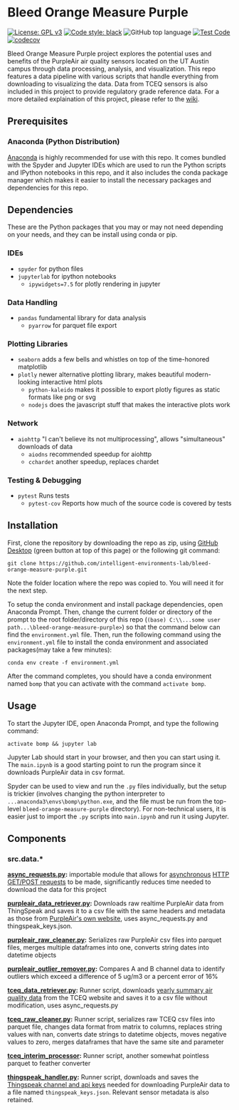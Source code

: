 # Bleed Orange Measure Purple

[![License: GPL v3](https://img.shields.io/badge/License-GPLv3-blue.svg)](https://www.gnu.org/licenses/gpl-3.0)
[![Code style: black](https://img.shields.io/badge/code%20style-black-000000.svg)](https://github.com/psf/black)
![GitHub top language](https://img.shields.io/github/languages/top/intelligent-environments-lab/bleed-orange-measure-purple)
[![Test Code](https://github.com/intelligent-environments-lab/bleed-orange-measure-purple/workflows/Build/badge.svg)](https://github.com/intelligent-environments-lab/bleed-orange-measure-purple/actions?query=workflow%3A%22Build%22)
[![codecov](https://codecov.io/gh/intelligent-environments-lab/bleed-orange-measure-purple/branch/dev/graph/badge.svg)](https://codecov.io/gh/intelligent-environments-lab/bleed-orange-measure-purple)

Bleed Orange Measure Purple project explores the potential uses and benefits of the PurpleAir air quality sensors located on the UT Austin campus through data processing, analysis, and visualization. This repo features a data pipeline with various scripts that handle everything from downloading to visualizing the data. Data from TCEQ sensors is also included in this project to provide regulatory grade reference data. For a more detailed explaination of this project, please refer to the [wiki](https://github.com/intelligent-environments-lab/bleed-orange-measure-purple/wiki).

## Prerequisites

<!--
### Plotly

Plotly is plotting engine used in this project. Their setup instructions can be found [here](https://plotly.com/python/getting-started/). Plotly can be installed via pip/conda and is included in the ```environment.yml``` file for this repository. However, there may be additional dependencies that need be installed separately. For instance, node might be required for JupyterLab support.
-->
### Anaconda (Python Distribution)

[Anaconda](https://www.anaconda.com/products/individual) is highly recommended for use with this repo. It comes bundled with the Spyder and Jupyter IDEs which are used to run the Python scripts and IPython notebooks in this repo, and it also includes the conda package manager which makes it easier to install the necessary packages and dependencies for this repo.

## Dependencies

These are the Python packages that you may or may not need depending on your needs, and they can be install using conda or pip.

### IDEs

- ```spyder``` for python files
- ```jupyterlab``` for ipython notebooks
  - ```ipywidgets=7.5``` for plotly rendering in jupyter

### Data Handling

- ```pandas``` fundamental library for data analysis
  - ```pyarrow``` for parquet file export
  
### Plotting Libraries

- ```seaborn``` adds a few bells and whistles on top of the time-honored matplotlib
- ```plotly``` newer alternative plotting library, makes beautiful modern-looking interactive html plots
  - ```python-kaleido``` makes it possible to export plotly figures as static formats like png or svg
  - ```nodejs``` does the javascript stuff that makes the interactive plots work

### Network

- ```aiohttp``` "I can't believe its not multiprocessing", allows "simultaneous" downloads of data
  - ```aiodns``` recommended speedup for aiohttp
  - ```cchardet``` another speedup, replaces chardet
  
### Testing & Debugging

- ```pytest``` Runs tests
  - ```pytest-cov``` Reports how much of the source code is covered by tests

## Installation
First, clone the repository by downloading the repo as zip, using [GitHub Desktop](https://desktop.github.com/) (green button at top of this page) or the following git command:
```
git clone https://github.com/intelligent-environments-lab/bleed-orange-measure-purple.git
```
Note the folder location where the repo was copied to. You will need it for the next step.

To setup the conda environment and install package dependencies, open Anaconda Prompt. Then, change the current folder or directory of the prompt to the root folder/directory of this repo (```(base) C:\\...some user path...\bleed-orange-measure-purple>```) so that the command below can find the ```environment.yml``` file. Then, run the following command using the ```environment.yml``` file to install the conda environment and associated packages(may take a few minutes):
```
conda env create -f environment.yml
```
After the command completes, you should have a conda environment named ```bomp``` that you can activate with the command ```activate bomp```.
<!--
Launch Spyder and create a new Spyder project in the root directory of the repository. 

Check that the repository's root directory is in both ```os.getcwd()``` and ```sys.path``` in order to avoid import or file not found errors.

Also when you hit run on any of the scripts below, you wil need to make sure that the configuration is set to run in the current working directory.
-->

## Usage
To start the Jupyter IDE, open Anaconda Prompt, and type the following command:
```
activate bomp && jupyter lab
```
Jupyter Lab should start in your browser, and then you can start using it. The ```main.ipynb``` is a good starting point to run the program since it downloads PurpleAir data in csv format. 

Spyder can be used to view and run the ```.py``` files individually, but the setup is trickier (involves changing the python interpreter to ```...anaconda3\envs\bomp\python.exe```, and the file must be run from the top-level ```bleed-orange-measure-purple``` directory). For non-technical users, it is easier just to import the ```.py``` scripts into ```main.ipynb``` and run it using Jupyter.

## Components

### src.data.*
**[async_requests.py](src/data/async_requests.py):** importable module that allows for [asynchronous](https://realpython.com/async-io-python#async-io-explained) [HTTP GET/POST requests](https://towardsdatascience.com/data-science-skills-web-scraping-javascript-using-python-97a29738353f#6f75) to be made, significantly reduces time needed to download the data for this project

**[purpleair_data_retriever.py](src/data/purpleair_data_retriever.py):** Downloads raw realtime PurpleAir data from ThingSpeak and saves it to a csv file with the same headers and metadata as those from [PurpleAir's own website](https://www.purpleair.com/sensorlist?exclude=true&nwlat=30.291268505204116&selat=30.272526603783206&nwlng=-97.7717631299262&selng=-97.72423886855452), uses async_requests.py and thingspeak_keys.json.

**[purpleair_raw_cleaner.py](src/data/purpleair_raw_cleaner.py):** Serializes raw PurpleAir csv files into parquet files, merges multiple dataframes into one, converts string dates into datetime objects

**[purpleair_outlier_remover.py](src/data/purpleair_outlier_remover.py):** Compares A and B channel data to identify outliers which exceed a difference of 5 ug/m3 or a percent error of 16%

**[tceq_data_retriever.py](src/data/tceq_data_retriever.py):** Runner script, downloads [yearly summary air quality data](https://www.tceq.texas.gov/cgi-bin/compliance/monops/yearly_summary.pl) from the TCEQ website and saves it to a csv file without modification, uses async_requests.py

**[tceq_raw_cleaner.py](src/data/tceq_raw_cleaner.py):** Runner script, serializes raw TCEQ csv files into parquet file, changes data format from matrix to columns, replaces string values with nan, converts date strings to datetime objects, moves negative values to zero, merges dataframes that have the same site and parameter

**[tceq_interim_processor](src/data/tceq_interim_processor.py):** Runner script, another somewhat pointless parquet to feather converter

**[thingspeak_handler.py](src/data/thingspeak_handler.py):** Runner script, downloads and saves the [Thingspeak channel and api keys](https://www.purpleair.com/json?exclude=true&key=null&show=null&nwlat=30.291268505204116&selat=30.272526603783206&nwlng=-97.7717631299262&selng=-97.72423886855452) needed for downloading PurpleAir data to a file named ```thingspeak_keys.json```. Relevant sensor metadata is also retained.

